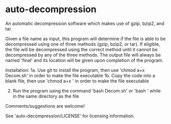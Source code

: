# auto-decompression
An automatic decompression software which makes use of gzip, bzip2, and tar.

Given a file name as input, this program will determine if the file is able to be decompressed using one of three methods (gzip, bzip2, or tar). If eligible, the file will be decompressed using the correct method until it cannot be decompressed by any of the three methods. The output file will always be named 'final' and its location will be given upon completion of the program.

Installation:
  1a. Use git to install the program, then use 'chmod a+x Decom.sh' in order to make the file executable
  1b. Copy the code into a blank file, then use 'chmod a+x <filename>' in order to make the file executable
  
  2. Run the program using the command 'bash Decom.sh' or 'bash <filename>' while in the same directory as the file

Comments/suggestions are welcome!

See 'auto-decompression/LICENSE' for licensing information.
